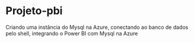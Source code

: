 # Projeto-pbi
Criando uma instância do Mysql na Azure, conectando ao banco de dados pelo shell, integrando o Power BI com Mysql na Azure
